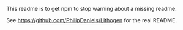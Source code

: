 ﻿This readme is to get npm to stop warning about a missing readme.

See https://github.com/PhilipDaniels/Lithogen for the real README.